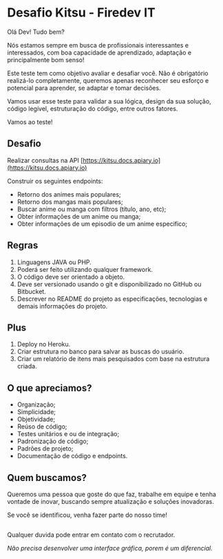 # Desafio Kitsu - Firedev IT

Olá Dev! Tudo bem?

Nós estamos sempre em busca de profissionais interessantes e interessados, com boa capacidade de aprendizado, adaptação
e principalmente bom senso!

Este teste tem como objetivo avaliar e desafiar você. Não é obrigatório realizá-lo completamente, queremos apenas
reconhecer seu esforço e potencial para aprender, se adaptar e tomar decisões.

Vamos usar esse teste para validar a sua lógica, design da sua solução, código legível, estruturação do código, entre
outros fatores.

Vamos ao teste!

## Desafio

Realizar consultas na API [https://kitsu.docs.apiary.io](https://kitsu.docs.apiary.io)

Construir os seguintes endpoints:

- Retorno dos animes mais populares;
- Retorno dos mangas mais populares;
- Buscar anime ou manga com filtros (título, ano, etc);
- Obter informações de um anime ou manga;
- Obter informações de um episodio de um anime especifico;

## Regras

1. Linguagens JAVA ou PHP.
2. Poderá ser feito utilizando qualquer framework.
3. O código deve ser orientado a objeto.
4. Deve ser versionado usando o git e disponibilizado no GitHub ou Bitbucket.
5. Descrever no README do projeto as especificações, tecnologias e demais informações do projeto.

## Plus

1. Deploy no Heroku.
2. Criar estrutura no banco para salvar as buscas do usuário.
3. Criar um relatório de itens mais pesquisados com base na estrutura criada.

## O que apreciamos?

- Organização;
- Simplicidade;
- Objetividade;
- Reúso de código;
- Testes unitários e ou de integração;
- Padronização de código;
- Padrões de projeto;
- Documentação de código e endpoints.

## Quem buscamos?

Queremos uma pessoa que goste do que faz, trabalhe em equipe e tenha vontade de inovar, buscando sempre atualização e
soluções inovadoras.

Se você se identificou, venha fazer parte do nosso time!

##    

Qualquer duvida pode entrar em contato com o recrutador.

_Não precisa desenvolver uma interface gráfica, porem é um diferencial._
